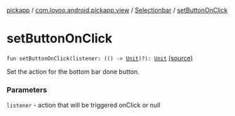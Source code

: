 [pickapp](../../index.md) / [com.lovoo.android.pickapp.view](../index.md) / [Selectionbar](index.md) / [setButtonOnClick](./set-button-on-click.md)

# setButtonOnClick

`fun setButtonOnClick(listener: (() -> `[`Unit`](https://kotlinlang.org/api/latest/jvm/stdlib/kotlin/-unit/index.html)`)?): `[`Unit`](https://kotlinlang.org/api/latest/jvm/stdlib/kotlin/-unit/index.html) [(source)](https://github.com/lovoo/android-pickpic/blob/master/pickapp/src/main/kotlin/com/lovoo/android/pickapp/view/Selectionbar.kt#L132)

Set the action for the bottom bar done button.

### Parameters

`listener` - action that will be triggered onClick or null